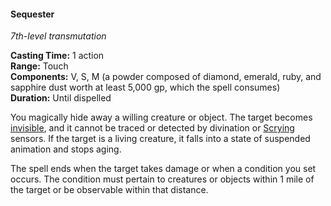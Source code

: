 #### Sequester
<!-- markdownlint-disable link-image-reference-definitions -->
[_metadata_:spell_name]:- "Sequester"
[_metadata_:spell_level]:- "7"
[_metadata_:spell_school]:- "transmutation"
[_metadata_:ritual]:- "false"
[_metadata_:casting_time_amount]:- "1"
[_metadata_:casting_time_unit]:- "action"
[_metadata_:range]:- "Touch"
[_metadata_:target]:- "one willing creature or object"
[_metadata_:components_verbal]:- "true"
[_metadata_:components_somatic]:- "true"
[_metadata_:components_material]:- "true"
[_metadata_:components_material_description]:- "a powder composed of diamond, emerald, ruby, and sapphire dust worth at least 5,000 gp, which the spell consumes"
[_metadata_:components_material_cost]:- "5,000 gp"
[_metadata_:duration]:- "Until dispelled"
[_metadata_:concentration]:- "false"
[_metadata_:compared_to_wotc_srd_5.1]:- "mechanics_different_wording_different"
[_metadata_:compared_to_a5e_srd]:- "mechanics_different_wording_different"
<!-- markdownlint-disable-next-line no-emphasis-as-heading -->
_7th-level transmutation_

**Casting Time:** 1 action \
**Range:** Touch \
**Components:** V, S, M (a powder composed of diamond, emerald, ruby, and sapphire dust worth at least 5,000 gp, which the spell consumes) \
**Duration:** Until dispelled

You magically hide away a willing creature or object.
The target becomes [invisible](#Conditions_invisible), and it cannot be traced or detected by divination or [Scrying](#Scrying_scrying) sensors.
If the target is a living creature, it falls into a state of suspended animation and stops aging.

The spell ends when the target takes damage or when a condition you set occurs.
The condition must pertain to creatures or objects within 1 mile of the target or be observable within that distance.
